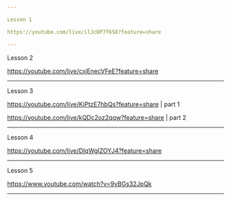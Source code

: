 ```yaml
---

Lesson 1

https://youtube.com/live/ilJcOP7f6S8?feature=share

---
```


Lesson 2

https://youtube.com/live/cxjEnecVFeE?feature=share

---

Lesson 3

https://youtube.com/live/KiPtzE7hbQs?feature=share | part 1

https://youtube.com/live/kQDc2oz2qqw?feature=share | part 2

---

Lesson 4

https://youtube.com/live/DIqWgIZOYJ4?feature=share

---

Lesson 5

https://www.youtube.com/watch?v=9vBGs32JpQk

---
